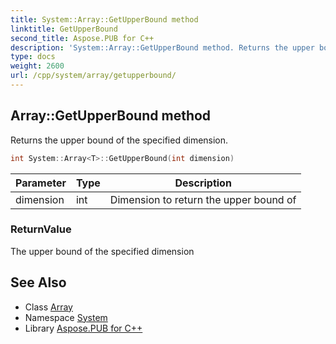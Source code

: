 ```yaml
---
title: System::Array::GetUpperBound method
linktitle: GetUpperBound
second_title: Aspose.PUB for C++
description: 'System::Array::GetUpperBound method. Returns the upper bound of the specified dimension in C++.'
type: docs
weight: 2600
url: /cpp/system/array/getupperbound/
---
```

## Array::GetUpperBound method


Returns the upper bound of the specified dimension.

```cpp
int System::Array<T>::GetUpperBound(int dimension)
```


| Parameter | Type | Description |
| --- | --- | --- |
| dimension | int | Dimension to return the upper bound of |

### ReturnValue

The upper bound of the specified dimension

## See Also

* Class [Array](../)
* Namespace [System](../../)
* Library [Aspose.PUB for C++](../../../)
